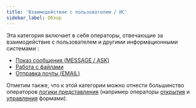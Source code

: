 ```yaml
---
title: 'Взаимодействие с пользователем / ИС'
sidebar_label: Обзор
---
```


Эта категория включает в себя операторы, отвечающие за взаимодействие с пользователем и другими информационными системами :

-   [Показ сообщения (MESSAGE / ASK)](Show_message_MESSAGE_ASK_.md)
-   [Работа с файлами](File_operators.md)
-   [Отправка почты (EMAIL)](Send_mail_EMAIL_.md)

Отметим также, что к этой категории можно отнести большинство операторов [логики представления](View_logic.md) (например операторы [открытия](Open_form.md) и [управления](Form_operators.md) формами).
